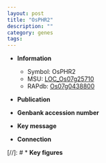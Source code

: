 ```yaml
---
layout: post
title: "OsPHR2"
description: ""
category: genes
tags: 
---
```


* **Information**  
    + Symbol: OsPHR2  
    + MSU: [LOC_Os07g25710](http://rice.uga.edu/cgi-bin/ORF_infopage.cgi?orf=LOC_Os07g25710)  
    + RAPdb: [Os07g0438800](http://rapdb.dna.affrc.go.jp/viewer/gbrowse_details/irgsp1?name=Os07g0438800)  

* **Publication**  

* **Genbank accession number**  

* **Key message**  

* **Connection**  

[//]: # * **Key figures**  


